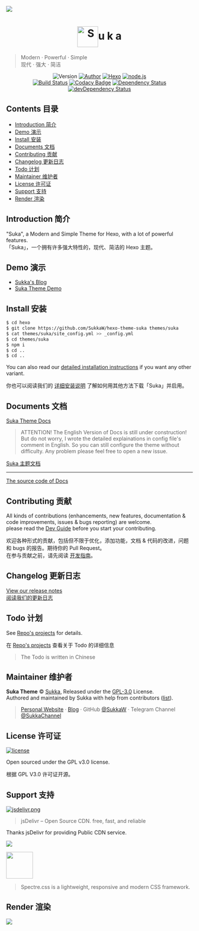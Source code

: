 ![](https://i.loli.net/2018/07/27/5b5b2eee0dc9b.png)

# <div align="center"><a title="Go to homepage" href="https://theme-suka.github.io"><img align="center" alt="S" width="56" height="56" src="https://i.loli.net/2018/07/27/5b5b32fb7963f.png"></a>u k a</div>

> Modern · Powerful · Simple  
> 现代 · 强大 · 简洁

<p align="center">
<img alt="Version" src="https://img.shields.io/badge/Version-1.2.0-5755d9.svg?style=flat-square"/>
<a href="https://suka.moe" target="_blank"><img alt="Author" src="https://img.shields.io/badge/Author-Sukka-b68469.svg?style=flat-square"/></a>
<a href="https://hexo.io" target="_blank"><img alt="Hexo" src="https://img.shields.io/badge/hexo-3.5+-0e83cd.svg?style=flat-square"/></a>
<a href="https://nodejs.org/" target="_blank"><img alt="node.js" src="https://img.shields.io/badge/node.js-8.0%2B-43853d.svg?style=flat-square"/></a>
<br>
<a href="https://travis-ci.org/SukkaW/hexo-theme-suka"><img alt="Build Status" src="https://img.shields.io/travis/SukkaW/hexo-theme-suka.svg?style=flat-square"/></a>
<a href="https://www.codacy.com/app/SukkaW/hexo-theme-suka" target="_blank"><img alt="Codacy Badge" src="https://img.shields.io/codacy/grade/273f45610882413aad88396e06bfa6ec.svg?style=flat-square"></a>
<a href="https://david-dm.org/SukkaW/hexo-theme-suka" target="_blank"><img alt="Dependency Status" src="https://img.shields.io/david/SukkaW/hexo-theme-suka.svg?style=flat-square"></a>
<a href="https://david-dm.org/SukkaW/hexo-theme-suka#info=devDependencies" target="_blank"><img alt="devDependency Status" src="https://img.shields.io/david/dev/SukkaW/hexo-theme-suka.svg?style=flat-square"></a>
</p>

## Contents 目录

- [Introduction 简介](#introduction-简介)
- [Demo 演示](#demo-演示)
- [Install 安装](#install-安装)
- [Documents 文档](#documents-文档)
- [Contributing 贡献](#contributing-贡献)
- [Changelog 更新日志](#changelog-更新日志)
- [Todo 计划](#todo-计划)
- [Maintainer 维护者](#maintainer-维护者)
- [License 许可证](#license-许可证)
- [Support 支持](#support-支持)
- [Render 渲染](#render-渲染)

## Introduction 简介

"Suka", a Modern and Simple Theme for Hexo, with a lot of powerful features.  
「Suka」，一个拥有许多强大特性的，现代、简洁的 Hexo 主题。

## Demo 演示

- [Sukka's Blog](https://blog.skk.moe)
- [Suka Theme Demo](https://theme-suka.github.io/demo/)

## Install 安装

```bash
$ cd hexo
$ git clone https://github.com/SukkaW/hexo-theme-suka themes/suka
$ cat themes/suka/site_config.yml >> _config.yml
$ cd themes/suka
$ npm i
$ cd ..
$ cd ..
```

You can also read our [detailed installation instructions](https://theme-suka.github.io/docs/en/) if you want any other variant.

你也可以阅读我们的 [详细安装说明](https://theme-suka.github.io/docs/) 了解如何用其他方法下载「Suka」并启用。

## Documents 文档

[Suka Theme Docs](https://theme-suka.github.io/docs/en/)

> ATTENTION! The English Version of Docs is still under construction!<br>But do not worry, I wrote the detailed explainations in config file's comment in English. So you can still configure the theme without difficulty. Any problem please feel free to open a new issue.

[Suka 主题文档](https://theme-suka.github.io/docs/)

---

[The source code of Docs](https://github.com/theme-suka/docs/)

## Contributing 贡献

All kinds of contributions (enhancements, new features, documentation & code improvements, issues & bugs reporting) are welcome.<br>
please read the [Dev Guide](https://theme-suka.github.io/docs/en/dev/) before you start your contributing.

欢迎各种形式的贡献，包括但不限于优化，添加功能，文档 & 代码的改进，问题和 bugs 的报告。期待你的 Pull Request。<br>
在参与贡献之前，请先阅读 [开发指南](https://theme-suka.github.io/docs/dev/)。

## Changelog 更新日志

[View our release notes](https://github.com/SukkaW/hexo-theme-suka/releases)<br>
[阅读我们的更新日志](https://github.com/SukkaW/hexo-theme-suka/releases)

## Todo 计划

See [Repo's projects](https://github.com/SukkaW/hexo-theme-suka/projects) for details.

在 [Repo's projects](https://github.com/SukkaW/hexo-theme-suka/projects) 查看关于 Todo 的详细信息

> The Todo is written in Chinese

## Maintainer 维护者

**Suka Theme** © [Sukka](https://github.com/SukkaW), Released under the [GPL-3.0](./LICENSE) License.<br>
Authored and maintained by Sukka with help from contributors ([list](https://github.com/SukkaW/hexo-theme-suka/contributors)).

> [Personal Website](https://skk.moe) · [Blog](https://blog.skk.moe) · GitHub [@SukkaW](https://github.com/SukkaW) · Telegram Channel [@SukkaChannel](https://t.me/SukkaChannel)

## License 许可证

[![license](https://img.shields.io/github/license/sukkaw/hexo-theme-suka.svg?style=flat-square)](./LICENSE)

Open sourced under the GPL v3.0 license.

根据 GPL V3.0 许可证开源。

## Support 支持

[![jsdelivr.png](https://i.loli.net/2018/07/27/5b5b29e9a9820.png)](https://www.jsdelivr.com)

> jsDelivr – Open Source CDN. free, fast, and reliable

Thanks jsDelivr for providing Public CDN service.

[![](https://data.jsdelivr.com/v1/package/gh/sukkaw/hexo-theme-suka/badge)](https://www.jsdelivr.com/package/gh/sukkaw/hexo-theme-suka)

<a href="https://picturepan2.github.io/spectre">
  <img src="https://picturepan2.github.io/spectre/img/spectre-logo.svg" width="72" height="72">
</a>

> Spectre.css is a lightweight, responsive and modern CSS framework.

## Render 渲染

![](https://i.loli.net/2018/07/27/5b5b2b53359fc.png)
